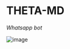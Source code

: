 # THETA-MD


*Whatsapp bot*



  ![image](https://github.com/Hitsugaya76/THETA-MD/assets/138665640/3df04459-0414-4bf2-9284-e7c5ac35b295)
